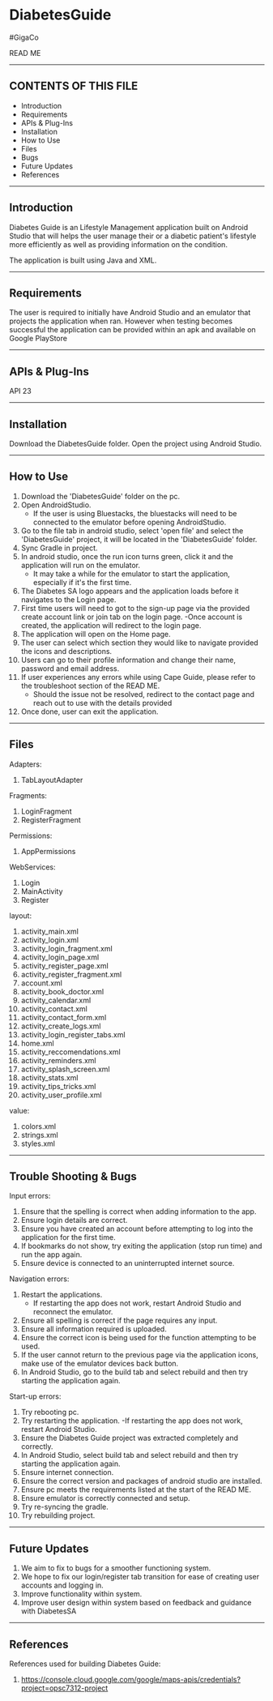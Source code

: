 # DiabetesGuide
#GigaCo

READ ME

---------------------
CONTENTS OF THIS FILE
---------------------

 * Introduction
 * Requirements
 * APIs & Plug-Ins
 * Installation
 * How to Use
 * Files
 * Bugs
 * Future Updates
 * References

---------------------
Introduction
---------------------

Diabetes Guide is an Lifestyle Management application built on Android Studio that will helps the user manage their or a
diabetic patient's lifestyle more efficiently as well as providing information on the condition.

The application is built using Java and XML.

---------------------
Requirements
---------------------

The user is required to initially have Android Studio and an emulator that projects the application when ran. However
when testing becomes successful the application can be provided within an apk and available on Google PlayStore

---------------------
APIs & Plug-Ins
---------------------

API 23

---------------------
Installation
---------------------

Download the DiabetesGuide folder. Open the project using Android Studio.

---------------------
How to Use
---------------------

1.  Download the 'DiabetesGuide' folder on the pc.
2.  Open AndroidStudio.
	- If the user is using Bluestacks, the bluestacks will need to be connected to the emulator before
	  opening AndroidStudio.
3.  Go to the file tab in android studio, select 'open file' and select the 'DiabetesGuide' project, it will
    be located in the 'DiabetesGuide' folder.
4.  Sync Gradle in project.
5.  In android studio, once the run icon turns green, click it and the application will run on the emulator.
	- It may take a while for the emulator to start the application, especially if it's the first time.
6.  The Diabetes SA logo appears and the application loads before it navigates to the Login page.
7.  First time users will need to got to the sign-up page via the provided create account link or join tab on
    the login page.
	-Once account is created, the application will redirect to the login page.
8.  The application will open on the Home page.
9.  The user can select which section they would like to navigate provided the icons and descriptions.
10. Users can go to their profile information and change their name, password and email address.
11. If user experiences any errors while using Cape Guide, please refer to the troubleshoot section of
    the READ ME.
    - Should the issue not be resolved, redirect to the contact page and reach out to use with the details
      provided
12. Once done, user can exit the application.

---------------------
Files
---------------------

Adapters:
1. TabLayoutAdapter

Fragments:
1. LoginFragment
2. RegisterFragment

Permissions:
1. AppPermissions

WebServices:
1.  Login
2.  MainActivity
3.  Register

layout:
1.  activity_main.xml
2.  activity_login.xml
3.  activity_login_fragment.xml
4.  activity_login_page.xml
5.  activity_register_page.xml
6.  activity_register_fragment.xml
7.  account.xml
8.  activity_book_doctor.xml
9.  activity_calendar.xml
10. activity_contact.xml
11. activity_contact_form.xml
12. activity_create_logs.xml
13. activity_login_register_tabs.xml
14. home.xml
15. activity_reccomendations.xml
16. activity_reminders.xml
17. activity_splash_screen.xml
18. activity_stats.xml
19. activity_tips_tricks.xml
20. activity_user_profile.xml

value:
1. colors.xml
2. strings.xml
3. styles.xml

---------------------
Trouble Shooting & Bugs
---------------------

Input errors:
1.  Ensure that the spelling is correct when adding information to the app.
2.  Ensure login details are correct.
3.  Ensure you have created an account before attempting to log into the application for the first time.
4.  If bookmarks do not show, try exiting the application (stop run time) and run the app again.
5.  Ensure device is connected to an uninterrupted  internet source.

Navigation errors:
1.  Restart the applications.
	- If restarting the app does not work, restart Android Studio and reconnect the emulator.
2.  Ensure all spelling is correct if the page requires any input.
3.  Ensure all information required is uploaded.
4.  Ensure the correct icon is being used for the function attempting to be used.
5.  If the user cannot return to the previous page via the application icons, make use of the emulator
    devices back button.
6. In Android Studio, go to the build tab and select rebuild and then try starting the application again.

Start-up errors:
1.  Try rebooting pc.
2.  Try restarting the application.
	-If restarting the app does not work, restart Android Studio.
3.  Ensure the Diabetes Guide project was extracted completely and correctly.
4.  In Android Studio, select build tab and select rebuild and then try starting the application again.
5.  Ensure internet connection.
6.  Ensure the correct version and packages of android studio are installed.
7.  Ensure pc meets the requirements listed at the start of the READ ME.
8.  Ensure emulator is correctly connected and setup.
9.  Try re-syncing the gradle.
10. Try rebuilding project.

---------------------
Future Updates
---------------------

1. We aim to fix to bugs for a smoother functioning system.
2. We hope to fix our login/register tab transition for ease of creating user accounts and logging
   in.
3. Improve functionality within system.
4. Improve user design within system based on feedback and guidance with DiabetesSA

---------------------
References
---------------------

References used for building Diabetes Guide:
1. https://console.cloud.google.com/google/maps-apis/credentials?project=opsc7312-project
